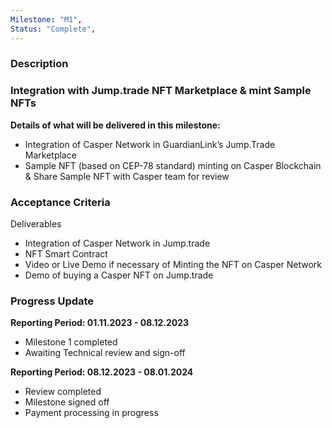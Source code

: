 ```yaml
---
Milestone: "M1",
Status: "Complete",
---
```

<!--lang:en--> 
### Description
### Integration with Jump.trade NFT Marketplace & mint Sample NFTs

**Details of what will be delivered in this milestone:**
- Integration of Casper Network in GuardianLink’s Jump.Trade Marketplace
- Sample NFT (based on CEP-78 standard) minting on Casper Blockchain & Share Sample NFT with Casper team for review



### Acceptance Criteria

Deliverables 
- Integration of Casper Network in Jump.trade
- NFT Smart Contract
- Video or Live Demo if necessary of Minting the NFT on Casper Network
- Demo of buying a Casper NFT on Jump.trade



### Progress Update

**Reporting Period: 01.11.2023 - 08.12.2023**
- Milestone 1 completed
- Awaiting Technical review and sign-off

**Reporting Period: 08.12.2023 - 08.01.2024**
- Review completed
- Milestone signed off
- Payment processing in progress